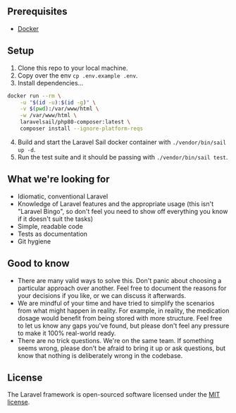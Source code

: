 ## Prerequisites 

- [Docker](https://www.docker.com/)

## Setup

1. Clone this repo to your local machine.
2. Copy over the env `cp .env.example .env`.
3. Install dependencies...

```sh
docker run --rm \
    -u "$(id -u):$(id -g)" \
    -v $(pwd):/var/www/html \
    -w /var/www/html \
    laravelsail/php80-composer:latest \
    composer install --ignore-platform-reqs
```

4. Build and start the Laravel Sail docker container with `./vendor/bin/sail up -d`.
5. Run the test suite and it should be passing with `./vendor/bin/sail test`.

## What we're looking for

* Idiomatic, conventional Laravel
* Knowledge of Laravel features and the appropriate usage (this isn't "Laravel Bingo", so don't feel you need to show off everything you know if it doesn't suit the tasks)
* Simple, readable code
* Tests as documentation
* Git hygiene

## Good to know

* There are many valid ways to solve this. Don't panic about choosing a particular approach over another. Feel free to document the reasons for your decisions if you like, or we can discuss it afterwards.
* We are mindful of your time and have tried to simplify the scenarios from what might happen in reality. For example, in reality, the medication dosage would benefit from being stored with more structure. Feel free to let us know any gaps you've found, but please don't feel any pressure to make it 100% real-world ready.
* There are no trick questions. We're on the same team. If something seems wrong, please don't be afraid to bring it up or ask questions, but know that nothing is deliberately wrong in the codebase.

## License

The Laravel framework is open-sourced software licensed under the [MIT license](https://opensource.org/licenses/MIT).
